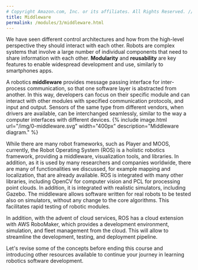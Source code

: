 ```yaml
---
# Copyright Amazon.com, Inc. or its affiliates. All Rights Reserved. // SPDX-License-Identifier: CC-BY-SA-4.0
title: Middleware
permalink: /modules/3/middleware.html
---
```


We have seen different control architectures and how from the high-level perspective they should interact with each other. Robots are complex systems that involve a large number of individual components that need to share information with each other. **Modularity** and **reusability** are key features to enable widespread development and use, similarly to smartphones apps.

A robotics **middleware** provides message passing interface for inter-process communication, so that one software layer is abstracted from another. In this way, developers can focus on their specific module and can interact with other modules with specified communication protocols, and input and output. Sensors of the same type from different vendors, when drivers are available, can be interchanged seamlessly, similar to the way a computer interfaces with different devices.
{% include image.html url="/img/0-middleware.svg" width="400px" description="Middleware diagram." %}

While there are many robot frameworks, such as Player and MOOS, currently, the Robot Operating System (ROS) is a holistic robotics framework, providing a middleware, visualization tools, and libraries. In addition, as it is used by many researchers and companies worldwide, there are many of functionalities we discussed, for example mapping and localization, that are already available.
ROS is integrated with many other libraries, including OpenCV for computer vision and PCL for processing point clouds. In addition, it is integrated with realistic simulators, including Gazebo.
The middleware allows software written for real robots to be tested also on simulators, without any change to the core algorithms. This facilitates rapid testing of robotic modules.

In addition, with the advent of cloud services, ROS has a cloud extension with AWS RoboMaker, which provides a development environment, simulation, and fleet management from the cloud. This will allow to streamline the development, testing, and deployment pipeline.


Let's revise some of the concepts before ending this course and introducing other resources available to continue your journey in learning robotics software development.
